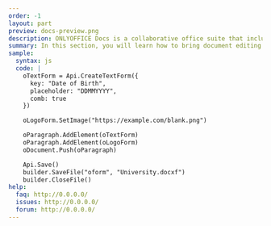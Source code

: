 ```yaml
---
order: -1
layout: part
preview: docs-preview.png
description: ONLYOFFICE Docs is a collaborative office suite that includes editors for text documents, spreadsheets, presentations, fillable forms, and PDFs.
summary: In this section, you will learn how to bring document editing and co-authoring to your web app users, set up, configure and integrate ONLYOFFICE Docs, extend its functionality using your own plugins/macros, and integrate document editors into the desktop applications. You will also find the information on how to use Document Builder to generate documents easily without running document editors.
sample:
  syntax: js
  code: |
    oTextForm = Api.CreateTextForm({
      key: "Date of Birth",
      placeholder: "DDMMYYYY",
      comb: true
    })

    oLogoForm.SetImage("https://example.com/blank.png")

    oParagraph.AddElement(oTextForm)
    oParagraph.AddElement(oLogoForm)
    oDocument.Push(oParagraph)

    Api.Save()
    builder.SaveFile("oform", "University.docxf")
    builder.CloseFile()
help:
  faq: http://0.0.0.0/
  issues: http://0.0.0.0/
  forum: http://0.0.0.0/
---
```

